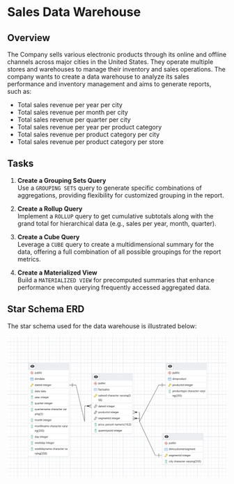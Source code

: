 # Sales Data Warehouse

## Overview
The Company sells various electronic products through its online and offline channels across major cities in the United States. They operate multiple stores and warehouses to manage their inventory and sales operations. The company wants to create a data warehouse to analyze its sales performance and inventory management and aims to generate reports, such as:

- Total sales revenue per year per city
- Total sales revenue per month per city
- Total sales revenue per quarter per city
- Total sales revenue per year per product category
- Total sales revenue per product category per city
- Total sales revenue per product category per store

## Tasks

1. **Create a Grouping Sets Query**  
   Use a `GROUPING SETS` query to generate specific combinations of aggregations, providing flexibility for customized grouping in the report.

2. **Create a Rollup Query**  
   Implement a `ROLLUP` query to get cumulative subtotals along with the grand total for hierarchical data (e.g., sales per year, month, quarter).

3. **Create a Cube Query**  
   Leverage a `CUBE` query to create a multidimensional summary for the data, offering a full combination of all possible groupings for the report metrics.

4. **Create a Materialized View**  
   Build a `MATERIALIZED VIEW` for precomputed summaries that enhance performance when querying frequently accessed aggregated data.

## Star Schema ERD
The star schema used for the data warehouse is illustrated below:

![Star-Schema ERD](./image/star-schema-ERD.png)